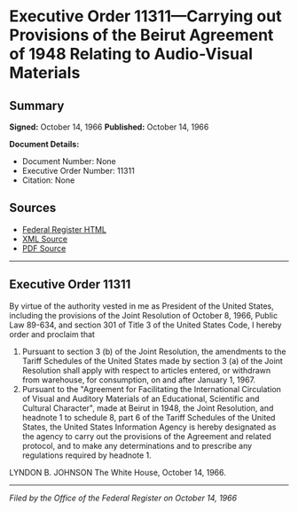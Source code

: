 # Executive Order 11311—Carrying out Provisions of the Beirut Agreement of 1948 Relating to Audio-Visual Materials

## Summary

**Signed:** October 14, 1966
**Published:** October 14, 1966

**Document Details:**
- Document Number: None
- Executive Order Number: 11311
- Citation: None

## Sources
- [Federal Register HTML](https://www.presidency.ucsb.edu/documents/executive-order-11311-carrying-out-provisions-the-beirut-agreement-1948-relating-audio)
- [XML Source](None)
- [PDF Source](None)

---

## Executive Order 11311

By virtue of the authority vested in me as President of the United States, including the provisions of the Joint Resolution of October 8, 1966, Public Law 89-634, and section 301 of Title 3 of the United States Code, I hereby order and proclaim that
1. Pursuant to section 3 (b) of the Joint Resolution, the amendments to the Tariff Schedules of the United States made by section 3 (a) of the Joint Resolution shall apply with respect to articles entered, or withdrawn from warehouse, for consumption, on and after January 1, 1967.
2. Pursuant to the "Agreement for Facilitating the International Circulation of Visual and Auditory Materials of an Educational, Scientific and Cultural Character", made at Beirut in 1948, the Joint Resolution, and headnote 1 to schedule 8, part 6 of the Tariff Schedules of the United States, the United States Information Agency is hereby designated as the agency to carry out the provisions of the Agreement and related protocol, and to make any determinations and to prescribe any regulations required by headnote 1.

LYNDON B. JOHNSON
The White House,
October 14, 1966.

---

*Filed by the Office of the Federal Register on October 14, 1966*
